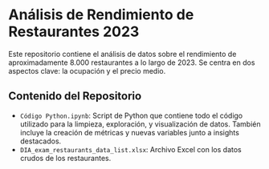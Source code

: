 # Análisis de Rendimiento de Restaurantes 2023

Este repositorio contiene el análisis de datos sobre el rendimiento de aproximadamente 8.000 restaurantes a lo largo de 2023. Se centra en dos aspectos clave: la ocupación y el precio medio.

## Contenido del Repositorio

- `Código Python.ipynb`: Script de Python que contiene todo el código utilizado para la limpieza, exploración, y visualización de datos. También incluye la creación de métricas y nuevas variables junto a insights destacados.
- `DIA_exam_restaurants_data_list.xlsx`: Archivo Excel con los datos crudos de los restaurantes. 

